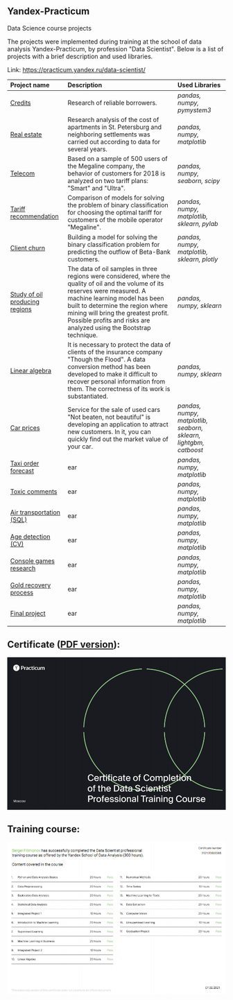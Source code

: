 ## Yandex-Practicum
 Data Science course projects

 The projects were implemented during training at the school of data analysis Yandex-Practicum, by profession "Data Scientist". Below is a list of projects with a brief description and used libraries.

 Link: https://practicum.yandex.ru/data-scientist/


| Project name | Description | Used Libraries | 
| :---------------------- | :---------------------- | :---------------------- |
| [Credits](Credits) | Research of reliable borrowers.| *pandas,* *numpy,* *pymystem3* |
| [Real estate](Real_estate) | Research analysis of the cost of apartments in St. Petersburg and neighboring settlements was carried out according to data for several years.| *pandas,* *numpy,* *matplotlib* |
| [Telecom](Telecom) | Based on a sample of 500 users of the Megaline company, the behavior of customers for 2018 is analyzed on two tariff plans: "Smart" and "Ultra". | *pandas,* *numpy,* *seaborn,* *scipy* |
| [Tariff recommendation](Tariff_recommendation) | Comparison of models for solving the problem of binary classification for choosing the optimal tariff for customers of the mobile operator "Megaline". | *pandas,* *numpy,* *matplotlib,* *sklearn,* *pylab* |
| [Сlient churn](Сlient_churn) | Building a model for solving the binary classification problem for predicting the outflow of Beta-Bank customers. | *pandas,* *numpy,* *matplotlib,* *sklearn,* *plotly* |
| [Study of oil producing regions](Study_oilregs) | The data of oil samples in three regions were considered, where the quality of oil and the volume of its reserves were measured. A machine learning model has been built to determine the region where mining will bring the greatest profit. Possible profits and risks are analyzed using the Bootstrap technique. | *pandas,* *numpy,* *sklearn* |
| [Linear algebra](Linear_algebra) | It is necessary to protect the data of clients of the insurance company "Though the Flood". A data conversion method has been developed to make it difficult to recover personal information from them. The correctness of its work is substantiated. | *pandas,* *numpy,* *sklearn* |
| [Car prices](Car_prices) | Service for the sale of used cars "Not beaten, not beautiful" is developing an application to attract new customers. In it, you can quickly find out the market value of your car. | *pandas,* *numpy,* *matplotlib,* *seaborn,* *sklearn,* *lightgbm,* *catboost* |
| [Taxi order forecast](Re) | ear| *pandas,* *numpy,* *matplotlib* |
| [Toxic comments](Re) | ear| *pandas,* *numpy,* *matplotlib* |
| [Air transportation (SQL)](Re) | ear| *pandas,* *numpy,* *matplotlib* |
| [Age detection (CV)](Re) | ear| *pandas,* *numpy,* *matplotlib* |
| [Console games research](Re) | ear| *pandas,* *numpy,* *matplotlib* |
| [Gold recovery process](Re) | ear| *pandas,* *numpy,* *matplotlib* |
| [Final project](Re) | ear| *pandas,* *numpy,* *matplotlib* |

## Certificate ([PDF version](certificate/diploma_eng.pdf)):
![Data Scientist — certificate](/certificate/1page.png)

## Training course:
![Data Scientist — training course](/certificate/2page.png)